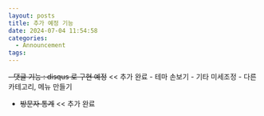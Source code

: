 ```yaml
---
layout: posts
title: 추가 예정 기능
date: 2024-07-04 11:54:58
categories:
  - Announcement
tags:
---
```


~~- 댓글 기능 : disqus 로 구현 예정~~ << 추가 완료
	- 테마 손보기
	- 기타 미세조정
	- 다른 카테고리, 메뉴 만들기

- ~~방문자 통계~~ << 추가 완료

